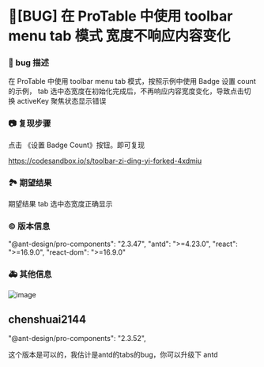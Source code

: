 # 🐛[BUG] 在 ProTable 中使用 toolbar menu tab 模式 宽度不响应内容变化

### 🐛 bug 描述

在 ProTable 中使用 toolbar menu tab 模式，按照示例中使用 Badge 设置 count 的示例， tab 选中态宽度在初始化完成后，不再响应内容宽度变化，导致点击切换 activeKey 聚焦状态显示错误

### 📷 复现步骤

点击 《设置 Badge Count》按钮。即可复现

https://codesandbox.io/s/toolbar-zi-ding-yi-forked-4xdmiu

### 🏞 期望结果

期望结果 tab 选中态宽度正确显示

### © 版本信息

"@ant-design/pro-components": "2.3.47",
"antd": ">=4.23.0",
"react": ">=16.9.0",
"react-dom": ">=16.9.0"

### 🚑 其他信息

![image](https://user-images.githubusercontent.com/15883471/208805413-45a362ca-9b8d-428c-ad92-eef06980e457.png)

## chenshuai2144

"@ant-design/pro-components": "2.3.52",

这个版本是可以的，我估计是antd的tabs的bug，你可以升级下 antd
